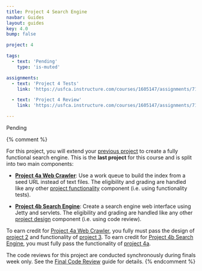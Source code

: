 ```yaml
---
title: Project 4 Search Engine
navbar: Guides
layout: guides
key: 4.0
bump: false

project: 4

tags:
  - text: 'Pending'
    type: 'is-muted'

assignments:
  - text: 'Project 4 Tests'
    link: 'https://usfca.instructure.com/courses/1605147/assignments/7166809'

  - text: 'Project 4 Review'
    link: 'https://usfca.instructure.com/courses/1605147/assignments/7166811'

---
```


Pending

{% comment %}

For this project, you will extend your [previous project](project-3.html) to create a fully functional search engine. This is the **last project** for this course and is split into two main components:

  - **[Project 4a Web Crawler](project-4a.html)**: Use a work queue to build the index from a seed URL instead of text files. The eligibility and grading are handled like any other [project functionality](functionality.html) component (i.e. using functionality tests).

  - **[Project 4b Search Engine](project-4b.html)**: Create a search engine web interface using Jetty and servlets. The eligibility and grading are handled like any other [project design](design.html) component (i.e. using code review).

To earn credit for [Project 4a Web Crawler](project-4a.html), you fully must pass the design of [project 2](project-2.html) and functionality of [project 3](project-3.html). To earn credit for [Project 4b Search Engine](project-4b.html), you must fully pass the functionality of [project 4a](project-4a.html).

The code reviews for this project are conducted synchronously during finals week only. See the [Final Code Review](final-review.html) guide for details.
{% endcomment %}
